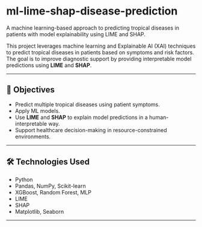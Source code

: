 # ml-lime-shap-disease-prediction
A machine learning-based approach to predicting tropical diseases in patients with model explainability using LIME and SHAP.

This project leverages machine learning and Explainable AI (XAI) techniques to predict tropical diseases in patients based on symptoms and risk factors. The goal is to improve diagnostic support by providing interpretable model predictions using **LIME** and **SHAP**.

---

## 🎯 Objectives

- Predict multiple tropical diseases using patient symptoms.
- Apply ML models.
- Use **LIME** and **SHAP** to explain model predictions in a human-interpretable way.
- Support healthcare decision-making in resource-constrained environments.

---

## 🛠️ Technologies Used

- Python 
- Pandas, NumPy, Scikit-learn
- XGBoost, Random Forest, MLP
- LIME
- SHAP
- Matplotlib, Seaborn

---
